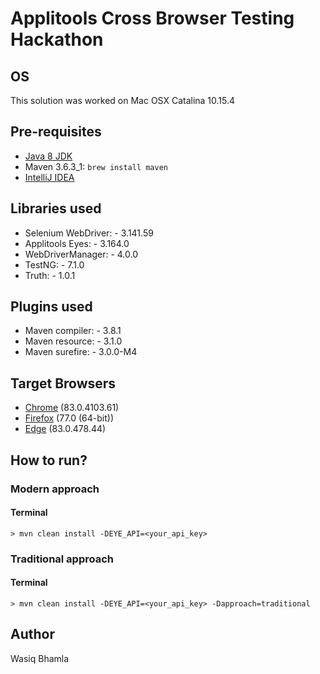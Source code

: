 # Applitools Cross Browser Testing Hackathon

## OS

This solution was worked on Mac OSX Catalina 10.15.4

## Pre-requisites

- [Java 8 JDK](https://www.oracle.com/in/java/technologies/javase/javase-jdk8-downloads.html)
- Maven 3.6.3_1: `brew install maven`
- [IntelliJ IDEA](https://www.jetbrains.com/idea/download/#section=mac)

## Libraries used

- Selenium WebDriver: - 3.141.59
- Applitools Eyes: - 3.164.0
- WebDriverManager: - 4.0.0
- TestNG: - 7.1.0
- Truth: - 1.0.1

## Plugins used

- Maven compiler: - 3.8.1
- Maven resource: - 3.1.0
- Maven surefire: - 3.0.0-M4

## Target Browsers

- [Chrome](https://www.google.com/chrome) (83.0.4103.61)
- [Firefox](https://www.mozilla.org/en-GB/firefox) (77.0 (64-bit))
- [Edge](https://www.microsoft.com/en-us/edge) (83.0.478.44)

## How to run?

### Modern approach

#### Terminal

```shell script
> mvn clean install -DEYE_API=<your_api_key>
```

### Traditional approach

#### Terminal

```shell script
> mvn clean install -DEYE_API=<your_api_key> -Dapproach=traditional
```
## Author

Wasiq Bhamla
